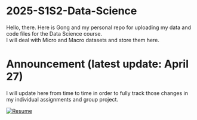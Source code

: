 # 2025-S1S2-Data-Science

Hello, there. Here is Gong and my personal repo for uploading my data and code files for the Data Science course.  
I will deal with Micro and Macro datasets and store them here.

# Announcement (latest update: April 27)

I will update here from time to time in order to fully track those changes in my individual assignments and group project.  

[![Resume](https://img.shields.io/badge/Resume-View-blue)](https://www.baidu.com/)
